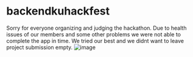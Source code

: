 # backendkuhackfest
Sorry for everyone organizing and judging the hackathon. Due to health issues of our members and some other problems we were not able to complete the app in time.
We tried our best and we didnt want to leave project submission empty.
![image](https://user-images.githubusercontent.com/108933601/183271498-18abaa4f-6d6a-4a32-8292-95a49a16176e.png)
